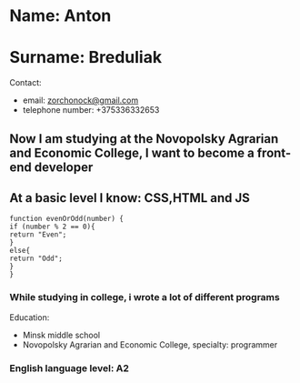 # Name: Anton
# Surname: Breduliak
Contact: 
+ email: zorchonock@gmail.com
+ telephone number: +375336332653
## Now I am studying at the Novopolsky Agrarian and Economic College, I want to become a front-end developer
## At a basic level I know: CSS,HTML and JS
``function evenOrOdd(number) {``\
``if (number % 2 == 0){``\
    ``return "Even";``\
  ``}``\
``else{``\
  ``return "Odd";``\
``}``\
``}``
### While studying in college, i wrote a lot of different programs
Education:
+ Minsk middle school
+ Novopolsky Agrarian and Economic College, specialty: programmer
### English language level: A2
